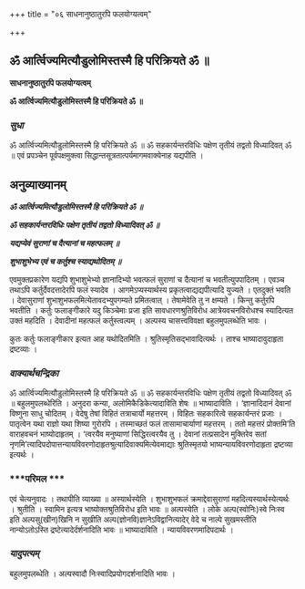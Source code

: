 +++
title = "०६ साधनानुष्ठातुरपि फलयोग्यत्वम्"

+++


## ॐ आर्त्विज्यमित्यौडुलोमिस्तस्मै हि परिक्रियते ॐ ॥

**साधनानुष्ठातुरपि फलयोग्यत्वम्**

**ॐ आर्त्विज्यमित्यौडुलोमिस्तस्मै हि परिक्रियते ॐ ॥**

### ***सुधा***

ॐ आर्त्विज्यमित्यौडुलोमिस्तस्मै हि परिक्रियते ॐ ॥ ॐ सहकार्यन्तरविधिः पक्षेण तृतीयं तद्वतो विध्यादिवत् ॐ ॥ एवं प्रपञ्चेन पूर्वपक्षमुक्त्वा सिद्धान्तसूत्रतात्पर्यमागमवाक्येनाह यद्यपीति ।

## **अनुव्याख्यानम्**

***ॐ आर्त्विज्यमित्यौडुलोमिस्तस्मै हि परिक्रियते ॐ ॥***

***ॐ सहकार्यन्तरविधिः पक्षेण तृतीयं तद्वतो विध्यादिवत् ॐ ॥***

***यद्यप्येवं सुराणां च दैत्यानां च महत्फलम् ॥***

***शुभाशुभेभ्य एवं च कर्तुश्च स्याद्यथोदितम् ॥***

एवमुक्तप्रकारेण यद्यपि शुभाशुभेभ्यो ज्ञानादिभ्यो भवत्फलं सुराणां च दैत्यानां च भवतीत्युपपादितम् । एवञ्च तथाऽपि कर्तुर्देवदत्तादेरपि फलं स्यादेव । आगमेऽप्यस्यार्थस्य प्रकृतत्वाद्यद्यपीत्यादि युज्यते । एतदुक्तं भवति । देवासुराणां शुभाशुभफलमित्येतावदभ्युपगम्यते प्रमितत्वात् । तेषामेवेति तु न क्षम्यते । किन्तु कर्तुरपि भवतीति । कर्तुः फलाङ्गीकारे यदु किञ्चेमाः प्रजा इति सावधारणश्रुतिविरोध आत्रेयवचनविरोधश्च स्यादित्यत उक्तं महदिति । देवादीनां महत्फलं कर्तुस्त्वल्पम् । अल्पस्य चासत्त्वविवक्षा बहुलमुपलब्धेति भावः ।

कुतः कर्तुः फलाङ्गीकार इत्यत आह यथोदितमिति । श्रुतिस्मृतिसद्भावादित्यर्थः । ताश्च भाष्यादावुदाहृता द्रष्टव्याः ।

### ***वाक्यार्थचन्द्रिका***

ॐ आर्त्विज्यमित्यौडुलोमिस्तस्मै हि परिक्रियते ॐ ॥ ॐ सहकार्यन्तरविधिः पक्षेण तृतीयं तद्वतो विध्यादिवत् ॐ ॥ बहुलमुपलब्धेरिति । अनुदरा कन्या, अलोमिकैडिकेत्यादाविति शेषः ॥ भाष्यादाविति । ‘ज्ञानादिदानं देवानां विष्णुना साधु चोदितम् । वेदेषु तेषां विहितं तत्राचार्यो महत्तरम् । विहितः सहकारित्वे सहकार्यन्तरं प्रजाः । पातृत्वेन यथा राज्ञो यथा शिष्या गुरोरपि । तस्माच्छतं फलं तासामाचार्याणां महत्तरम् । ततो महत्तरं प्रोक्तमि’ति वाराहवचनं भाष्योदाहृतम् । ‘त्वरयैव मनुष्याणां सिद्धिरत्वरयैव तु । देवानां तत्प्रसादेन मुक्तिरेव सतां नृणमि’त्यादिपदोपात्तन्यायविवरणोदाहृतश्रुत्यादिवाक्यमित्येवमाद्याः श्रुतिस्मृतयो भाष्यन्यायविवरणोदाहृता द्रष्टव्या इत्यर्थः ।

### ***परिमल ***

एवं चेत्यनुवादः । तथापीति व्याख्या ॥ अस्यार्थस्येति । शुभाशुभफलं क्रमाद्देवासुराणां महदित्यस्यार्थस्येत्यर्थः । श्रुतीति । स्वामिन इत्यत्र भाष्योक्तश्रुतिविरोध इति भावः ॥ अल्पस्येति । लोके अल्प(स्वोनिः)स्वे निःस्व इति अल्पसु(खीन)खिनि न सुखीति अल्प(ज्ञोनवि)ज्ञानेऽविद्वानित्यादेर् वेदे च नाल्पे सुखमस्तीति नान्योऽतोऽस्ति द्रष्टेत्यादेर्दर्शनादिति भावः ॥ भाष्यादाविति । न्यायविवरणमादिपदार्थः ।

### ***यादुपत्यम्***

बहुलमुपलब्धेति । अल्पस्वादौ निःस्वादिप्रयोगदर्शनादिति भावः ।

